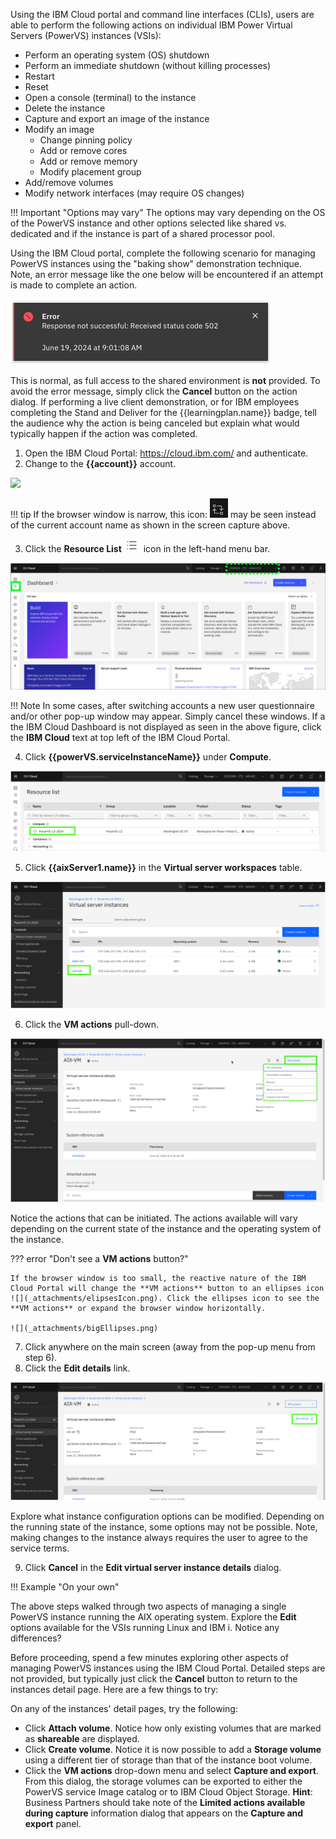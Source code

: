 Using the IBM Cloud portal and command line interfaces (CLIs), users are able to perform the following actions on individual IBM Power Virtual Servers (PowerVS) instances (VSIs):

- Perform an operating system (OS) shutdown
- Perform an immediate shutdown (without killing processes)
- Restart
- Reset
- Open a console (terminal) to the instance
- Delete the instance
- Capture and export an image of the instance
- Modify an image 
  - Change pinning policy
  - Add or remove cores
  - Add or remove memory
  - Modify placement group
- Add/remove volumes
- Modify network interfaces (may require OS changes)

!!! Important "Options may vary"
    The options may vary depending on the OS of the PowerVS instance and other options selected like shared vs. dedicated and if the instance is part of a shared processor pool.

Using the IBM Cloud portal, complete the following scenario for managing PowerVS instances using the "baking show" demonstration technique. Note, an error message like the one below will be encountered if an attempt is made to complete an action.

![](_attachments/ErrorMessage2.png)

This is normal, as full access to the shared environment is **not** provided. To avoid the error message, simply click the **Cancel** button on the action dialog. If performing a live client demonstration, or for IBM employees completing the Stand and Deliver for the {{learningplan.name}} badge, tell the audience why the action is being canceled but explain what would typically happen if the action was completed.

1. Open the IBM Cloud Portal: <a href="https://cloud.ibm.com/" target="_blank">https://cloud.ibm.com/</a> and authenticate.
2. Change to the **{{account}}** account.

![](_attachments/SwitchAccounts-final.gif)

!!! tip
    If the browser window is narrow, this icon: ![](_attachments/SwitchAccountsIcon.png) may be seen instead of the current account name as shown in the screen capture above.

<!-- 3. Click **Services and software** under **Resource summary** on the IBM Cloud Dashboard. -->

3. Click the **Resource List** ![](_attachments/ResourceListIcon.png) icon in the left-hand menu bar.

![](_attachments/NewDashboard.png)

!!! Note
    In some cases, after switching accounts a new user questionnaire and/or other pop-up window may appear. Simply cancel these windows. If a the IBM Cloud Dashboard is not displayed as seen in the above figure, click the **IBM Cloud** text at top left of the IBM Cloud Portal.

4. Click **{{powerVS.serviceInstanceName}}** under **Compute**.

![](_attachments/ResourceListofWorkspaces.png)

5. Click **{{aixServer1.name}}** in the **Virtual server workspaces** table.

![](_attachments/VSIInstancesTable.png)

6. Click the **VM actions** pull-down.

![](_attachments/VSI-InstanceDetails-Actions.png)

Notice the actions that can be initiated. The actions available will vary depending on the current state of the instance and the operating system of the instance.

??? error "Don't see a **VM actions** button?"

    If the browser window is too small, the reactive nature of the IBM Cloud Portal will change the **VM actions** button to an ellipses icon ![](_attachments/elipsesIcon.png). Click the ellipses icon to see the **VM actions** or expand the browser window horizontally.

    ![](_attachments/bigEllipses.png)

7. Click anywhere on the main screen (away from the pop-up menu from step 6).
8. Click the **Edit details** link.

![](_attachments/VSI-InstanceDetails-EditDetails.png)

Explore what instance configuration options can be modified. Depending on the running state of the instance, some options may not be possible. Note, making changes to the instance always requires the user to agree to the service terms.

9. Click **Cancel** in the **Edit virtual server instance details** dialog.

!!! Example "On your own"

   The above steps walked through two aspects of managing a single PowerVS instance running the AIX operating system. Explore the **Edit** options available for the VSIs running Linux and IBM i. Notice any differences?

Before proceeding, spend a few minutes exploring other aspects of managing PowerVS instances using the IBM Cloud Portal. Detailed steps are not provided, but typically just click the **Cancel** button to return to the instances detail page. Here are a few things to try:

On any of the instances' detail pages, try the following:

- Click **Attach volume**. Notice how only existing volumes that are marked as **shareable** are displayed.
- Click **Create volume**. Notice it is now possible to add a **Storage volume** using a different tier of storage than that of the instance boot volume.
- Click the **VM actions** drop-down menu and select **Capture and export**. From this dialog, the storage volumes can be exported to either the PowerVS service Image catalog or to IBM Cloud Object Storage. **Hint**: Business Partners should take note of the **Limited actions available during capture** information dialog that appears on the **Capture and export** panel.
